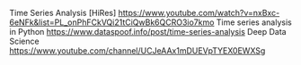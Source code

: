 Time Series Analysis [HiRes] 
https://www.youtube.com/watch?v=nxBxc-6eNFk&list=PL_onPhFCkVQi21tCiQwBk6QCRO3io7kmo
Time series analysis in Python
https://www.dataspoof.info/post/time-series-analysis
Deep Data Science
https://www.youtube.com/channel/UCJeAAx1mDUEVpTYEX0EWXSg
